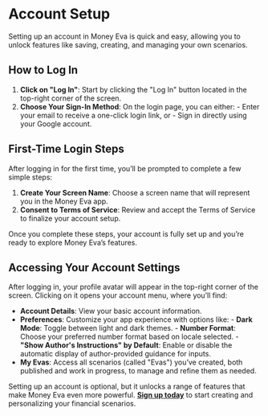 # Account Setup

Setting up an account in Money Eva is quick and easy, allowing you to unlock features like saving, creating, and managing your own scenarios.

## How to Log In

1. **Click on "Log In"**: Start by clicking the "Log In" button located in the top-right corner of the screen.
2. **Choose Your Sign-In Method**: On the login page, you can either:
       - Enter your email to receive a one-click login link, or
       - Sign in directly using your Google account.

## First-Time Login Steps

After logging in for the first time, you’ll be prompted to complete a few simple steps:

1. **Create Your Screen Name**: Choose a screen name that will represent you in the Money Eva app.
2. **Consent to Terms of Service**: Review and accept the Terms of Service to finalize your account setup.

Once you complete these steps, your account is fully set up and you’re ready to explore Money Eva’s features.

## Accessing Your Account Settings

After logging in, your profile avatar will appear in the top-right corner of the screen. Clicking on it opens your account menu, where you’ll find:

- **Account Details**: View your basic account information.
- **Preferences**: Customize your app experience with options like:
       - **Dark Mode**: Toggle between light and dark themes.
       - **Number Format**: Choose your preferred number format based on locale selected.
       - **"Show Author's Instructions" by Default**: Enable or disable the automatic display of author-provided guidance for inputs.
- **My Evas**: Access all scenarios (called "Evas") you’ve created, both published and work in progress, to manage and refine them as needed.

Setting up an account is optional, but it unlocks a range of features that make Money Eva even more powerful. <a href="https://moneyeva.com/login" target="_blank" rel="noopener">**Sign up today**</a> to start creating and personalizing your financial scenarios.

